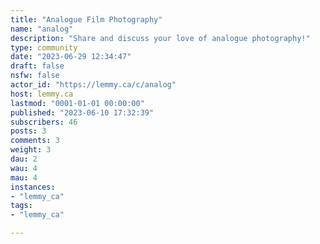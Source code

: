 ```yaml
---
title: "Analogue Film Photography" 
name: "analog"
description: "Share and discuss your love of analogue photography!"
type: community
date: "2023-06-29 12:34:47"
draft: false
nsfw: false
actor_id: "https://lemmy.ca/c/analog"
host: lemmy.ca
lastmod: "0001-01-01 00:00:00"
published: "2023-06-10 17:32:39"
subscribers: 46
posts: 3
comments: 3
weight: 3
dau: 2
wau: 4
mau: 4
instances:
- "lemmy_ca"
tags: 
- "lemmy_ca"

---
```

